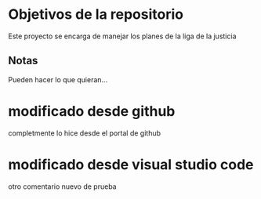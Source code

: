 # Objetivos de la repositorio

Este proyecto se encarga de manejar los planes de la liga de la justicia


## Notas
Pueden hacer lo que quieran...

# modificado desde github
completmente lo hice desde el portal de github

# modificado desde visual studio code  
otro comentario nuevo de prueba

